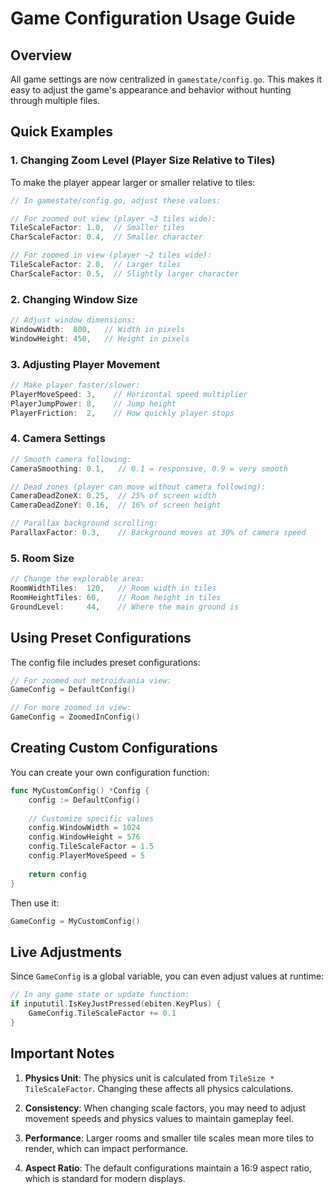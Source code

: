 # Game Configuration Usage Guide

## Overview
All game settings are now centralized in `gamestate/config.go`. This makes it easy to adjust the game's appearance and behavior without hunting through multiple files.

## Quick Examples

### 1. Changing Zoom Level (Player Size Relative to Tiles)

To make the player appear larger or smaller relative to tiles:

```go
// In gamestate/config.go, adjust these values:

// For zoomed out view (player ~3 tiles wide):
TileScaleFactor: 1.0,  // Smaller tiles
CharScaleFactor: 0.4,  // Smaller character

// For zoomed in view (player ~2 tiles wide):
TileScaleFactor: 2.0,  // Larger tiles  
CharScaleFactor: 0.5,  // Slightly larger character
```

### 2. Changing Window Size

```go
// Adjust window dimensions:
WindowWidth:  800,   // Width in pixels
WindowHeight: 450,   // Height in pixels
```

### 3. Adjusting Player Movement

```go
// Make player faster/slower:
PlayerMoveSpeed: 3,    // Horizontal speed multiplier
PlayerJumpPower: 8,    // Jump height
PlayerFriction:  2,    // How quickly player stops
```

### 4. Camera Settings

```go
// Smooth camera following:
CameraSmoothing: 0.1,   // 0.1 = responsive, 0.9 = very smooth

// Dead zones (player can move without camera following):
CameraDeadZoneX: 0.25,  // 25% of screen width
CameraDeadZoneY: 0.16,  // 16% of screen height

// Parallax background scrolling:
ParallaxFactor: 0.3,    // Background moves at 30% of camera speed
```

### 5. Room Size

```go
// Change the explorable area:
RoomWidthTiles:  120,   // Room width in tiles
RoomHeightTiles: 60,    // Room height in tiles
GroundLevel:     44,    // Where the main ground is
```

## Using Preset Configurations

The config file includes preset configurations:

```go
// For zoomed out metroidvania view:
GameConfig = DefaultConfig()

// For more zoomed in view:
GameConfig = ZoomedInConfig()
```

## Creating Custom Configurations

You can create your own configuration function:

```go
func MyCustomConfig() *Config {
    config := DefaultConfig()
    
    // Customize specific values
    config.WindowWidth = 1024
    config.WindowHeight = 576
    config.TileScaleFactor = 1.5
    config.PlayerMoveSpeed = 5
    
    return config
}
```

Then use it:
```go
GameConfig = MyCustomConfig()
```

## Live Adjustments

Since `GameConfig` is a global variable, you can even adjust values at runtime:

```go
// In any game state or update function:
if inpututil.IsKeyJustPressed(ebiten.KeyPlus) {
    GameConfig.TileScaleFactor += 0.1
}
```

## Important Notes

1. **Physics Unit**: The physics unit is calculated from `TileSize * TileScaleFactor`. Changing these affects all physics calculations.

2. **Consistency**: When changing scale factors, you may need to adjust movement speeds and physics values to maintain gameplay feel.

3. **Performance**: Larger rooms and smaller tile scales mean more tiles to render, which can impact performance.

4. **Aspect Ratio**: The default configurations maintain a 16:9 aspect ratio, which is standard for modern displays.